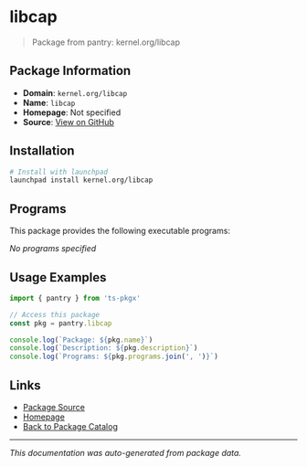 # libcap

> Package from pantry: kernel.org/libcap

## Package Information

- **Domain**: `kernel.org/libcap`
- **Name**: `libcap`
- **Homepage**: Not specified
- **Source**: [View on GitHub](https://github.com/pkgxdev/pantry/tree/main/projects/kernel.org/libcap/package.yml)

## Installation

```bash
# Install with launchpad
launchpad install kernel.org/libcap
```

## Programs

This package provides the following executable programs:

*No programs specified*

## Usage Examples

```typescript
import { pantry } from 'ts-pkgx'

// Access this package
const pkg = pantry.libcap

console.log(`Package: ${pkg.name}`)
console.log(`Description: ${pkg.description}`)
console.log(`Programs: ${pkg.programs.join(', ')}`)
```

## Links

- [Package Source](https://github.com/pkgxdev/pantry/tree/main/projects/kernel.org/libcap/package.yml)
- [Homepage](#)
- [Back to Package Catalog](../../../package-catalog.md)

---

*This documentation was auto-generated from package data.*
